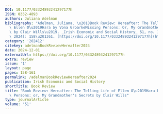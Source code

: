 ```yaml
---
DOI: 10.1177/03324893241297177h
ISSN: 0332-4893
authors: Juliana Adelman
bibliography: "Adelman, Juliana. \u2018Book Review: Hereafter: The Telling Life of\
  \ Ellen O\u2019Hara by Vona GroarkeMissing Persons: Or, My Grandmother\u2019s Secrets\
  \ by Clair Wills\u2019. _Irish Economic and Social History_ 51, no. 1 (1 December\
  \ 2024): 158\u201361. [https://doi.org/10.1177/03324893241297177h](https://doi.org/10.1177/03324893241297177h)."
category: '202412'
citekey: adelmanBookReviewHereafter2024
date: 2024-12-01
externalUrl: https://doi.org/10.1177/03324893241297177h
extra: review
issue: '1'
layout: page
pages: 158-161
permalink: /adelmanBookReviewHereafter2024
publication: Irish Economic and Social History
shortTitle: Book Review
title: "Book Review: Hereafter: The Telling Life of Ellen O\u2019Hara by Vona GroarkeMissing\
  \ Persons: or, My Grandmother's Secrets by Clair Wills"
type: journalArticle
volume: '51'
---
```

